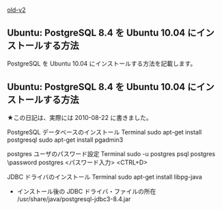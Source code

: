 [old-v2](ig100819-orig.html)

## Ubuntu: PostgreSQL 8.4 を Ubuntu 10.04 にインストールする方法

PostgreSQL を Ubuntu 10.04 にインストールする方法を記載します。


## Ubuntu: PostgreSQL 8.4 を Ubuntu 10.04 にインストールする方法

★この日記は、実際には 2010-08-22 に書きました。

PostgreSQL データベースのインストール
Terminal
sudo apt-get install postgresql
      sudo apt-get install pgadmin3

postgres ユーザのパスワード設定
Terminal
sudo -u postgres psql postgres
\password postgres
      <パスワード入力>
      <CTRL+D>

JDBC ドライバのインストール
Terminal
sudo apt-get install libpg-java

* インストール後の JDBC ドライバ・ファイルの所在
  /usr/share/java/postgresql-jdbc3-8.4.jar